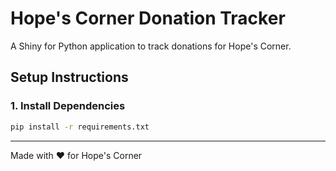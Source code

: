 # Hope's Corner Donation Tracker

A Shiny for Python application to track donations for Hope's Corner.

## Setup Instructions

### 1. Install Dependencies

```bash
pip install -r requirements.txt
```

---

Made with ❤️ for Hope's Corner
